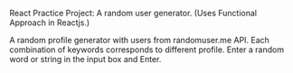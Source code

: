 React Practice Project: A random user generator.
(Uses Functional Approach in Reactjs.)

A random profile generator with users from randomuser.me API. 
Each combination of keywords corresponds to different profile.
Enter a random word or string in the input box and Enter.  

